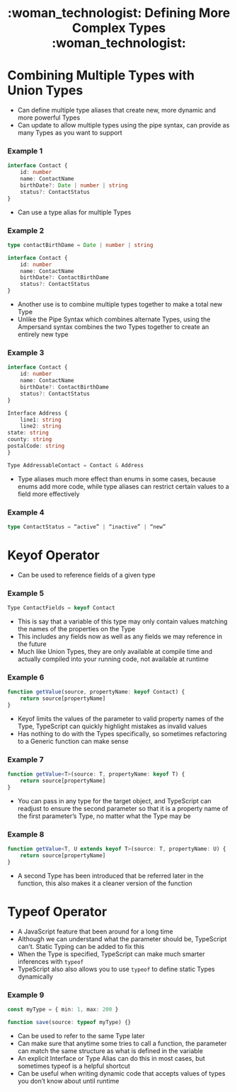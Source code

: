 <div align="center">
   <h1>:woman_technologist: Defining More Complex Types :woman_technologist:</h1>
</div>

<h1>Combining Multiple Types with Union Types</h1>

- Can define multiple type aliases that create new, more dynamic and more powerful Types
- Can update to allow multiple types using the pipe syntax, can provide as many Types as you want to support

<h3>Example 1</h3>

```typescript
interface Contact {
	id: number
	name: ContactName 
	birthDate?: Date | number | string
	status?: ContactStatus
}
```

- Can use a type alias for multiple Types

<h3>Example 2</h3>

```typescript
type contactBirthDame = Date | number | string

interface Contact {
	id: number
	name: ContactName 
	birthDate?: ContactBirthDame
	status?: ContactStatus
}
```

- Another use is to combine multiple types together to make a total new Type
- Unlike the Pipe Syntax which combines alternate Types, using the Ampersand syntax combines the two Types together to create an entirely new type

<h3>Example 3</h3>

```typescript
interface Contact {
	id: number
	name: ContactName 
	birthDate?: ContactBirthDame
	status?: ContactStatus
}

Interface Address {
	line1: string
	line2: string
state: string
county: string
postalCode: string
}

Type AddressableContact = Contact & Address
```

- Type aliases much more effect than enums in some cases, because enums add more code, while type aliases can restrict certain values to a field more effectively 

<h3>Example 4</h3>

```typescript
type ContactStatus = “active” | “inactive” | “new”
```

<h1>Keyof Operator</h1>


- Can be used to reference fields of a given type

<h3>Example 5</h3>

```typescript
Type ContactFields = keyof Contact
```

- This is say that a variable of this type may only contain values matching the names of the properties on the Type
- This includes any fields now as well as any fields we may reference in the future
- Much like Union Types, they are only available at compile time and actually compiled into your running code, not available at runtime

<h3>Example 6</h3>

```typescript
function getValue(source, propertyName: keyof Contact) {
	return source[propertyName]
}
```

- Keyof limits the values of the parameter to valid property names of the Type, TypeScript can quickly highlight mistakes as invalid values
- Has nothing to do with the Types specifically, so sometimes refactoring to a Generic function can make sense

<h3>Example 7</h3>

```typescript
function getValue<T>(source: T, propertyName: keyof T) {
	return source[propertyName]
}
```

- You can pass in any type for the target object, and TypeScript can readjust to ensure the second parameter so that it is a property name of the first parameter’s Type, no matter what the Type may be 

<h3>Example 8</h3>

```typescript
function getValue<T, U extends keyof T>(source: T, propertyName: U) {
	return source[propertyName]
}
```

- A second Type has been introduced that be referred later in the function, this also makes it a cleaner version of the function

<h1>Typeof Operator</h1>


- A JavaScript feature that been around for a long time
- Although we can understand what the parameter should be, TypeScript can’t. Static Typing can be added to fix this
- When the Type is specified, TypeScript can make much smarter inferences with `typeof`
- TypeScript also also allows you to use `typeof` to define static Types dynamically

<h3>Example 9</h3>

```typescript
const myType = { min: 1, max: 200 }

function save(source: typeof myType) {}
```

- Can be used to refer to the same Type later
- Can make sure that anytime some tries to call a function, the parameter can match the same structure as what is defined in the variable
- An explicit Interface or Type Alias can do this in most cases, but sometimes typeof is a helpful shortcut
- Can be useful when writing dynamic code that accepts values of types you don’t know about until runtime


